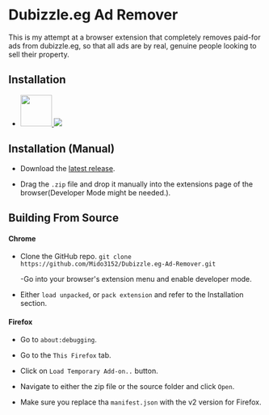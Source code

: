 # Dubizzle.eg Ad Remover

This is my attempt at a browser extension that completely removes paid-for ads from dubizzle.eg, so that all ads are by real, genuine people looking to sell their property.

## Installation

<ul>
<li>
<a href="https://chromewebstore.google.com/detail/dubizzleeg-ad-remover/nnnmpbhndfmpgnnkpmhcnohdamcaillb">
<img src="https://storage.googleapis.com/web-dev-uploads/image/WlD8wC6g8khYWPJUsQceQkhXSlv1/iNEddTyWiMfLSwFD6qGq.png" height="62px"></img>
</a>
<a href="https://chromewebstore.google.com/detail/dubizzleeg-ad-remover/nnnmpbhndfmpgnnkpmhcnohdamcaillb">
<img src="https://extensionworkshop.com/assets/img/documentation/publish/get-the-addon-178x60px.dad84b42.png" ></img>
</a>
</li>
</ul>

## Installation (Manual)

- Download the [latest release](https://github.com/Mido3152/Dubizzle.eg-Ad-Remover/releases/).

- Drag the `.zip` file and drop it manually into the extensions page of the browser(Developer Mode might be needed.).

## Building From Source

#### Chrome

- Clone the GitHub repo.
  `git clone https://github.com/Mido3152/Dubizzle.eg-Ad-Remover.git`

  -Go into your browser's extension menu and enable developer mode.

- Either `load unpacked`, or `pack extension` and refer to the Installation section.

#### Firefox

- Go to `about:debugging`.

- Go to the `This Firefox` tab.

- Click on `Load Temporary Add-on..` button.

- Navigate to either the zip file or the source folder and click `Open`.

- Make sure you replace tha `manifest.json` with the v2 version for Firefox.
